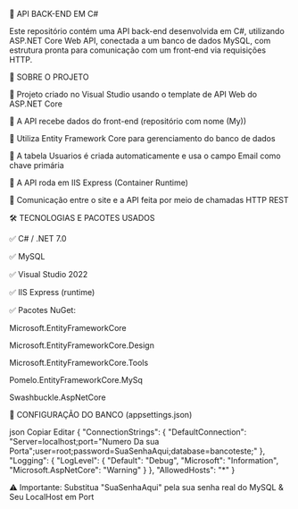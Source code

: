 🚀 API BACK-END EM C#

Este repositório contém uma API back-end desenvolvida em C#, utilizando ASP.NET Core Web API, conectada a um banco de dados MySQL, com estrutura pronta para comunicação com um front-end via requisições HTTP.

📌 SOBRE O PROJETO

🔹 Projeto criado no Visual Studio usando o template de API Web do ASP.NET Core

🔹 A API recebe dados do front-end (repositório com nome (My))

🔹 Utiliza Entity Framework Core para gerenciamento do banco de dados

🔹 A tabela Usuarios é criada automaticamente e usa o campo Email como chave primária

🔹 A API roda em IIS Express (Container Runtime)

🔹 Comunicação entre o site e a API feita por meio de chamadas HTTP REST

🛠️ TECNOLOGIAS E PACOTES USADOS

✅ C# / .NET 7.0

✅ MySQL

✅ Visual Studio 2022

✅ IIS Express (runtime)

✅ Pacotes NuGet:

Microsoft.EntityFrameworkCore

Microsoft.EntityFrameworkCore.Design

Microsoft.EntityFrameworkCore.Tools

Pomelo.EntityFrameworkCore.MySq

Swashbuckle.AspNetCore

🔧 CONFIGURAÇÃO DO BANCO (appsettings.json)

json
Copiar
Editar
{
  "ConnectionStrings": {
    "DefaultConnection": "Server=localhost;port="Numero Da sua Porta";user=root;password=SuaSenhaAqui;database=bancoteste;"
  },
  "Logging": {
    "LogLevel": {
      "Default": "Debug",
      "Microsoft": "Information",
      "Microsoft.AspNetCore": "Warning"
    }
  },
  "AllowedHosts": "*"
}


⚠️ Importante: Substitua "SuaSenhaAqui" pela sua senha real do MySQL & Seu LocalHost em Port


